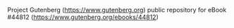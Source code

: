 Project Gutenberg (https://www.gutenberg.org) public repository for eBook #44812 (https://www.gutenberg.org/ebooks/44812)
